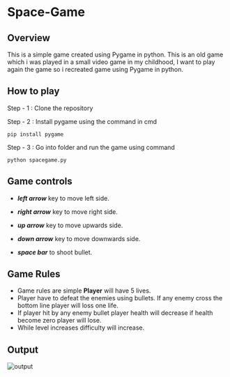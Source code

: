 # Space-Game

## Overview 
This is a simple game created using Pygame in python. This is an old game which i was played in a small video game in my childhood, I want to play again the game so i recreated game using Pygame in python.

## How to play 
Step - 1 : Clone the repository

Step - 2 : Install pygame using the command in cmd

```pip install pygame```

Step - 3 : Go into folder and run the game using command 

```python spacegame.py```

## Game controls
- ***left arrow*** key to move left side.

- ***right arrow*** key to move right side.

- ***up arrow*** key to move upwards side.

- ***down arrow*** key to move downwards side.

- ***space bar*** to shoot bullet.

## Game Rules
- Game rules are simple **Player** will have 5 lives. 
- Player have to defeat the enemies using bullets. If any enemy cross the bottom line player will loss one life. 
- If player hit by any enemy bullet player health will decrease if health become zero player will lose.
- While level increases difficulty will increase.

## Output 

![output](output.gif)
